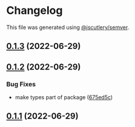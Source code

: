 # Changelog

This file was generated using [@jscutlery/semver](https://github.com/jscutlery/semver).

## [0.1.3](https://github.com/jmchambers/nxpractice99/compare/v0.1.2...v0.1.3) (2022-06-29)

## [0.1.2](https://github.com/jmchambers/nxpractice99/compare/v0.1.1...v0.1.2) (2022-06-29)


### Bug Fixes

* make types part of package ([675ed5c](https://github.com/jmchambers/nxpractice99/commit/675ed5c738c138d911ac3f6cff086f343f585527))

## [0.1.1](https://github.com/jmchambers/nxpractice99/compare/v0.1.0...v0.1.1) (2022-06-29)
